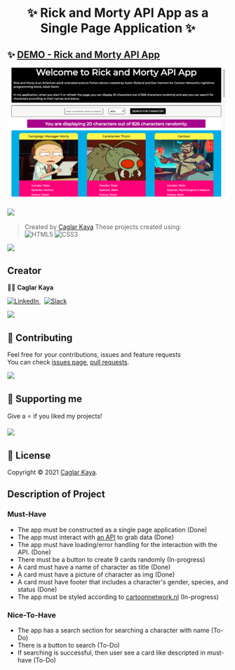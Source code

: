 <h1 align="center" id="top">✨ Rick and Morty API App as a Single Page Application ✨</h1>

## ✨ [DEMO - Rick and Morty API App](https://caglar-kaya.github.io/api-cartoon-project/)

<p>
  <a href="https://caglar-kaya.github.io/api-cartoon-project/" target="_blank">
    <img alt="Rick and Morty API App" src="./public/images/app-demo.png" />
  </a>
</p>

[![](https://img.shields.io/badge/back%20to%20top-%E2%86%A9-blue)](#top)

> Created by [Caglar Kaya](https://github.com/caglar-kaya)
These projects created using: <br> 
 ![HTML5](https://img.shields.io/badge/html5-%23E34F26.svg?style=for-the-badge&logo=html5&logoColor=white)
 ![CSS3](https://img.shields.io/badge/css3-%231572B6.svg?style=for-the-badge&logo=css3&logoColor=white)

[![](https://img.shields.io/badge/back%20to%20top-%E2%86%A9-blue)](#top)

## Creator

👨‍💻 **Caglar Kaya**

[![LinkedIn](https://img.shields.io/badge/linkedin-%230077B5.svg?style=for-the-badge&logo=linkedin&logoColor=white) ](https://www.linkedin.com/in/caglar-kaya/)
&nbsp;
[![Slack](https://img.shields.io/badge/Slack-4A154B?style=for-the-badge&logo=slack&logoColor=white)](https://caglar-kaya.slack.com)

[![](https://img.shields.io/badge/back%20to%20top-%E2%86%A9-blue)](#top)

## 🤝 Contributing

Feel free for your contributions, issues and feature requests <br>
You can check [issues page](https://github.com/caglar-kaya/api-cartoon-project/issues), [pull requests](https://github.com/caglar-kaya/api-cartoon-project/pulls).

[![](https://img.shields.io/badge/back%20to%20top-%E2%86%A9-blue)](#top)

## 💝 Supporting me

Give a ⭐️ if you liked my projects!

[![](https://img.shields.io/badge/back%20to%20top-%E2%86%A9-blue)](#top)

## 📝 License

Copyright © 2021 [Caglar Kaya](https://github.com/caglar-kaya).

## Description of Project

### Must-Have

- The app must be constructed as a single page application (Done)
- The app must interact with [an API](https://rickandmortyapi.com/) to grab data (Done)
- The app must have loading/error handling for the interaction with the API. (Done)
- There must be a button to create 9 cards randomly (In-progress)
- A card must have a name of character as title (Done)
- A card must have a picture of character as img (Done)
- A card must have footer that includes a character's gender, species, and status (Done)
- The app must be styled according to [cartoonnetwork.nl](https://www.cartoonnetwork.nl/) (In-progress)

### Nice-To-Have

- The app has a search section for searching a character with name (To-Do)
- There is a button to search (To-Do)
- If searching is successful, then user see a card like descripted in must-have (To-Do)
